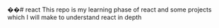 ��#   r e a c t 
 This repo is my learning phase of react and some projects which I will make to understand react in depth
 
